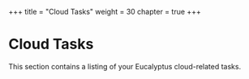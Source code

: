 +++
title = "Cloud Tasks"
weight = 30
chapter = true
+++


# Cloud Tasks
This section contains a listing of your Eucalyptus cloud-related tasks.


